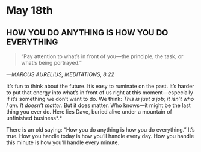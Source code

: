 # May 18th
## HOW YOU DO ANYTHING IS HOW YOU DO EVERYTHING

> “Pay attention to what’s in front of you—the principle, the task, or what’s being portrayed.”

*—MARCUS AURELIUS, MEDITATIONS, 8.22*

It’s fun to think about the future. It’s easy to ruminate on the past. It’s harder to put that energy into what’s in front of us right at this moment—especially if it’s something we don’t want to do. We think: *This is just a job; it isn’t who I am. It doesn’t matter.* But it does matter. Who knows—it might be the last thing you ever do. Here lies Dave, buried alive under a mountain of unfinished business*.*

There is an old saying: “How you do anything is how you do everything.” It’s true. How you handle today is how you’ll handle every day. How you handle this minute is how you’ll handle every minute.

